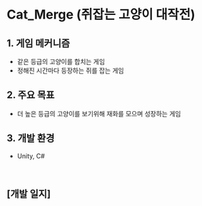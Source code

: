 # Cat_Merge (쥐잡는 고양이 대작전) 

## 1. 게임 메커니즘
  - 같은 등급의 고양이를 합치는 게임
  - 정해진 시간마다 등장하는 쥐를 잡는 게임
## 2. 주요 목표
  - 더 높은 등급의 고양이를 보기위해 재화를 모으며 성장하는 게임
## 3. 개발 환경
  - Unity, C#
</br>

## [개발 일지]


